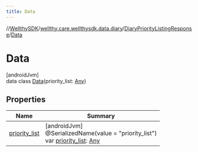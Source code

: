 ```yaml
---
title: Data
---
```

//[WellthySDK](../../../../index.html)/[wellthy.care.wellthysdk.data.diary](../../index.html)/[DiaryPriorityListingResponse](../index.html)/[Data](index.html)



# Data



[androidJvm]\
data class [Data](index.html)(priority_list: [Any](https://kotlinlang.org/api/latest/jvm/stdlib/kotlin/-any/index.html))



## Properties


| Name | Summary |
|---|---|
| [priority_list](priority_list.html) | [androidJvm]<br>@SerializedName(value = "priority_list")<br>var [priority_list](priority_list.html): [Any](https://kotlinlang.org/api/latest/jvm/stdlib/kotlin/-any/index.html) |

